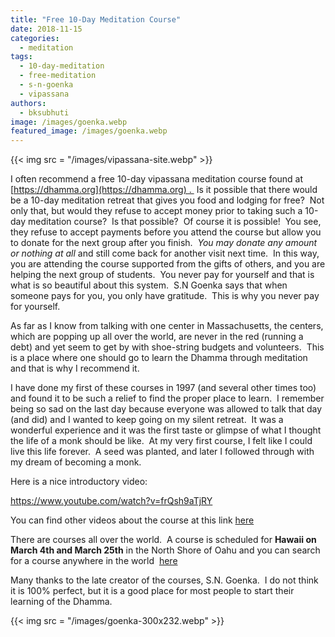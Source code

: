 ```yaml
---
title: "Free 10-Day Meditation Course"
date: 2018-11-15
categories: 
  - meditation
tags: 
  - 10-day-meditation
  - free-meditation
  - s-n-goenka
  - vipassana
authors: 
  - bksubhuti
image: /images/goenka.webp
featured_image: /images/goenka.webp
---
```


{{< img src = "/images/vipassana-site.webp" >}}

I often recommend a free 10-day vipassana meditation course found at [https://dhamma.org](https://dhamma.org) .  Is it possible that there would be a 10-day meditation retreat that gives you food and lodging for free?  Not only that, but would they refuse to accept money prior to taking such a 10-day meditation course?  Is that possible?  Of course it is possible!  You see, they refuse to accept payments before you attend the course but allow you to donate for the next group after you finish.  _You may donate any amount or nothing at all_ and still come back for another visit next time.  In this way, you are attending the course supported from the gifts of others, and you are helping the next group of students.  You never pay for yourself and that is what is so beautiful about this system.  S.N Goenka says that when someone pays for you, you only have gratitude.  This is why you never pay for yourself.

As far as I know from talking with one center in Massachusetts, the centers, which are popping up all over the world, are never in the red (running a debt) and yet seem to get by with shoe-string budgets and volunteers.  This is a place where one should go to learn the Dhamma through meditation and that is why I recommend it.

I have done my first of these courses in 1997 (and several other times too) and found it to be such a relief to find the proper place to learn.  I remember being so sad on the last day because everyone was allowed to talk that day (and did) and I wanted to keep going on my silent retreat.  It was a wonderful experience and it was the first taste or glimpse of what I thought the life of a monk should be like.  At my very first course, I felt like I could live this life forever.  A seed was planted, and later I followed through with my dream of becoming a monk.

Here is a nice introductory video:

https://www.youtube.com/watch?v=frQsh9aTjRY

You can find other videos about the course at this link [here](http://www.dhamma.org/en-US/index)

There are courses all over the world.  A course is scheduled for **Hawaii on March 4th and March 25th** in the North Shore of Oahu and you can search for a course anywhere in the world  [here](http://www.dhamma.org/en-US/courses/search)

Many thanks to the late creator of the courses, S.N. Goenka.  I do not think it is 100% perfect, but it is a good place for most people to start their learning of the Dhamma.

{{< img src = "/images/goenka-300x232.webp" >}}
